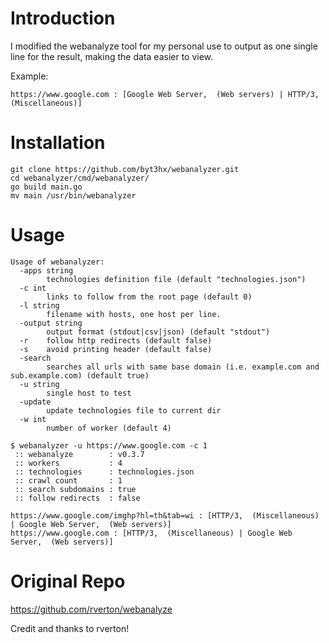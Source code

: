 # Introduction

I modified the webanalyze tool for my personal use to output as one single line for the result, making the data easier to view.

Example:
```
https://www.google.com : [Google Web Server,  (Web servers) | HTTP/3,  (Miscellaneous)]
```

# Installation

```
git clone https://github.com/byt3hx/webanalyzer.git
cd webanalyzer/cmd/webanalyzer/
go build main.go
mv main /usr/bin/webanalyzer
```

# Usage

```
Usage of webanalyzer:
  -apps string
        technologies definition file (default "technologies.json")
  -c int
        links to follow from the root page (default 0)
  -l string
        filename with hosts, one host per line.
  -output string
        output format (stdout|csv|json) (default "stdout")
  -r    follow http redirects (default false)
  -s    avoid printing header (default false)
  -search
        searches all urls with same base domain (i.e. example.com and sub.example.com) (default true)
  -u string
        single host to test
  -update
        update technologies file to current dir
  -w int
        number of worker (default 4)
```

```
$ webanalyzer -u https://www.google.com -c 1
 :: webanalyze        : v0.3.7
 :: workers           : 4
 :: technologies      : technologies.json
 :: crawl count       : 1
 :: search subdomains : true
 :: follow redirects  : false

https://www.google.com/imghp?hl=th&tab=wi : [HTTP/3,  (Miscellaneous) | Google Web Server,  (Web servers)]
https://www.google.com : [HTTP/3,  (Miscellaneous) | Google Web Server,  (Web servers)]
```
# Original Repo

https://github.com/rverton/webanalyze

Credit and thanks to rverton!
